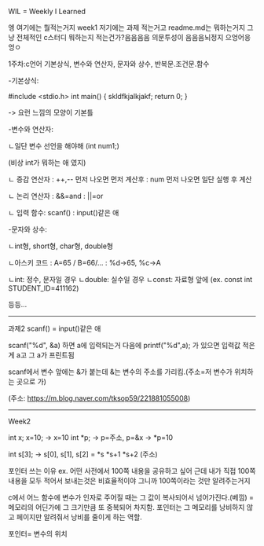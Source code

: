 WIL = Weekly I Learned

엥 여기에는 뭘적는거지
week1 저기에는 과제 적는거고
readme.md는 뭐하는거지 그냥 전체적인 c스터디 뭐하는지 적는건가?음음음음 의문투성이 음음음뇌정지 으엉어응엉ㅇ

1주차:c언어 기본상식, 변수와 연산자, 문자와 상수, 반복문.조건문.함수

-기본상식:

#include <stdio.h>
int main() {
    skldfkjalkjakf;
    return 0;
}

-> 요런 느낌의 모양이 기본틀

-변수와 연산자:

ㄴ일단 변수 선언을 해야해 (int num1;)

(비상 int가 뭐하는 애 였지)

ㄴ 증감 연산자
: ++,-- 먼저 나오면 먼저 계산후
: num 먼저 나오면 일단 실행 후 계산

ㄴ 논리 연산자
: &&=and
: ||=or

ㄴ 입력 함수: scanf()
: input()같은 애

-문자와 상수:

ㄴint형, short형, char형, double형

ㄴ아스키 코드
: A=65 / B=66/...
: %d->65, %c->A

ㄴint: 정수, 문자일 경우
ㄴdouble: 실수일 경우
ㄴconst: 자료형 앞에 (ex. const int STUDENT_ID=411162)

등등...

------------------------------------
과제2
scanf() = input()같은 애

scanf("%d", &a)
하면 a에 입력되는거
다음에
printf("%d",a); 가 있으면
입력값 적은게 a고 그 a가 프린트됨

scanf에서 변수 앞에는 &가 붙는데
&는 변수의 주소를 가리킴.(주소=저 변수가 위치하는 곳으로 가)

(주소: https://m.blog.naver.com/tksop59/221881055008)

-----------------------------------
Week2

int x; x=10; -> x=10
int *p; -> p=주소, p=&x -> *p=10

int s[3];
-> s[0], s[1], s[2]
=   *s  *s+1  *s+2 (주소)

포인터 쓰는 이유
ex. 어떤 사전에서 100쪽 내용을 공유하고 싶어
근데 내가 직접 100쪽 내용을 모두 적어서 보내는것은 비효율적이야
그니까 100쪽이라는 것만 알려주는거지


c에서 
어느 함수에 변수가 인자로 주어질 때는
그 값이 복사되어서 넘어가진다.(베낌)
= 메모리의 어딘가에 그 크기만큼 또 중복되어 차지함.
포인터는 그 메모리를 낭비하지 않고 페이지만 알려줘서 낭비를 줄이게 하는 역할.


포인터= 변수의 위치
